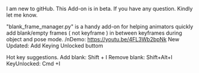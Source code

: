 I am new to gitHub. This Add-on is in beta. If you have any question. Kindly let me know.

"blank_frame_manager.py" is a handy add-on for helping animators quickly add blank/empty frames ( not keyframe ) in between keyframes during object and pose mode.
/nDemo: https://youtu.be/4FL3Wb2bpNk
New Updated: Add Keying Unlocked buttom

Hot key suggestions.
Add blank: Shift + I 
Remove blank: Shift+Alt+I
KeyUnlocked: Cmd +I

